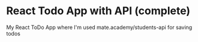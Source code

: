 # React Todo App with API (complete)

My React ToDo App where I'm used mate.academy/students-api for saving todos
